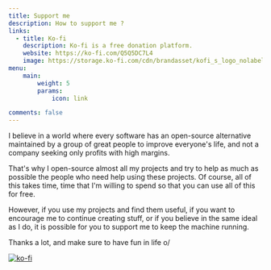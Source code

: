 ```yaml
---
title: Support me
description: How to support me ?
links:
  - title: Ko-fi
    description: Ko-fi is a free donation platform.
    website: https://ko-fi.com/Q5Q5DC7L4
    image: https://storage.ko-fi.com/cdn/brandasset/kofi_s_logo_nolabel.png
menu:
    main:
        weight: 5
        params:
            icon: link

comments: false
---
```


I believe in a world where every software has an open-source alternative maintained by a group of great people to improve everyone's life, and not a company seeking only profits with high margins.

That's why I open-source almost all my projects and try to help as much as possible the people who need help using these projects. Of course, all of this takes time, time that I'm willing to spend so that you can use all of this for free.

However, if you use my projects and find them useful, if you want to encourage me to continue creating stuff, or if you believe in the same ideal as I do, it is possible for you to support me to keep the machine running.

Thanks a lot, and make sure to have fun in life o/

[![ko-fi](https://ko-fi.com/img/githubbutton_sm.svg)](https://ko-fi.com/Q5Q5DC7L4)